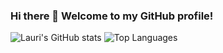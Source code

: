 ### Hi there 👋 Welcome to my GitHub profile!
![Lauri's GitHub stats](https://github-readme-stats.vercel.app/api?username=LauriLepik&count_private=true&show_icons=true&theme=onedark)
![Top Languages](https://github-readme-stats.vercel.app/api/top-langs/?username=LauriLepik)

<!--
**LauriLepik/LauriLepik** is a ✨ _special_ ✨ repository because its `README.md` (this file) appears on your GitHub profile.

Here are some ideas to get you started:

- 🔭 I’m currently working on ...
- 🌱 I’m currently learning ...
- 👯 I’m looking to collaborate on ...
- 🤔 I’m looking for help with ...
- 💬 Ask me about ...
- 📫 How to reach me: ...
- 😄 Pronouns: ...
- ⚡ Fun fact: ...
-->
